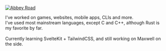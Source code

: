 [![Abbey Road](https://upload.wikimedia.org/wikipedia/en/4/42/Beatles_-_Abbey_Road.jpg)](https://www.youtube.com/watch?v=oolpPmuK2I8&list=PLPMRFtA0BgE6ce0olKAwrKffd-V170IEC "Abbey Road")

I've worked on games, websites, mobile apps, CLIs and more.<br>
I've used most mainstream languages, except C and C++, although Rust is my favorite by far.<br><br>
Currently learning SvelteKit + TailwindCSS, and still working on Maxwell on the side.
